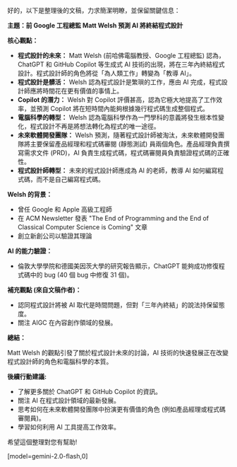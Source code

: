 好的，以下是整理後的文稿，力求簡潔明瞭，並保留關鍵信息：

**主題：前 Google 工程總監 Matt Welsh 預測 AI 將終結程式設計**

**核心觀點：**

*   **程式設計的未來：** Matt Welsh (前哈佛電腦教授、Google 工程總監) 認為，ChatGPT 和 GitHub Copilot 等生成式 AI 技術的出現，將在三年內終結程式設計。程式設計師的角色將從「為人類工作」轉變為「教導 AI」。
*   **程式設計是髒活：** Welsh 認為程式設計是繁瑣的工作，應由 AI 完成，程式設計師應將時間花在更有價值的事情上。
*   **Copilot 的潛力：** Welsh 對 Copilot 評價甚高，認為它極大地提高了工作效率，並預測 Copilot 將在短時間內能夠根據幾行程式碼生成整個程式。
*   **電腦科學的轉型：** Welsh 認為電腦科學作為一門學科的意義將發生根本性變化，程式設計不再是將想法轉化為程式的唯一途徑。
*   **未來軟體開發團隊：** Welsh 預測，隨著程式設計師被淘汰，未來軟體開發團隊將主要保留產品經理和程式碼審閱 (靜態測試) 員兩個角色。產品經理負責撰寫需求文件 (PRD)，AI 負責生成程式碼，程式碼審閱員負責驗證程式碼的正確性。
*   **程式設計師轉型：** 未來的程式設計師應成為 AI 的老師，教導 AI 如何編寫程式碼，而不是自己編寫程式碼。

**Welsh 的背景：**

*   曾任 Google 和 Apple 高級工程師
*   在 ACM Newsletter 發表 "The End of Programming and the End of Classical Computer Science is Coming" 文章
*   創立新創公司以驗證其理論

**AI 的能力驗證：**

*   倫敦大學學院和德國美因茨大學的研究報告顯示，ChatGPT 能夠成功修復程式碼中的 bug (40 個 bug 中修復 31 個)。

**補充觀點 (來自文稿作者)：**

*   認同程式設計將被 AI 取代是時間問題，但對「三年內終結」的說法持保留態度。
*   關注 AIGC 在內容創作領域的發展。

**總結：**

Matt Welsh 的觀點引發了關於程式設計未來的討論，AI 技術的快速發展正在改變程式設計師的角色和電腦科學的本質。

**後續行動建議:**

*   了解更多關於 ChatGPT 和 GitHub Copilot 的資訊。
*   關注 AI 在程式設計領域的最新發展。
*   思考如何在未來軟體開發團隊中扮演更有價值的角色 (例如產品經理或程式碼審閱員)。
*   學習如何利用 AI 工具提高工作效率。

希望這個整理對您有幫助!

[model=gemini-2.0-flash,0]
